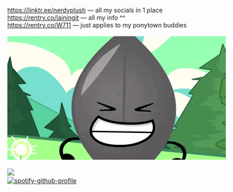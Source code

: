 https://linktr.ee/nerdyplush — all my socials in 1 place<br>
https://rentry.co/lainingit — all my info ^^<br>
https://rentry.co/W711 — just applies to my ponytown buddies<br>
<br>
![](https://github.com/plushulush/plushulush/blob/main/bfdi-bfdia.gif?raw=true)<br>
<br>
![](https://komarev.com/ghpvc/?username=plushulush&color=lightgrey&style=flat-plastic)<br>
[![spotify-github-profile](https://spotify-github-profile.kittinanx.com/api/view?uid=fke3twcp9sh0idjub6k212g2j&cover_image=true&theme=natemoo-re&show_offline=false&background_color=121212&interchange=false&bar_color=545454&bar_color_cover=false)](https://github.com/kittinan/spotify-github-profile)
